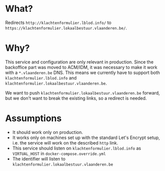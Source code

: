# What?
Redirects `http://klachtenformulier.lblod.info/` to `https://klachtenformulier.lokaalbestuur.vlaanderen.be/`.

# Why?
This service and configuration are only relevant in production. Since the backoffice part was moved to ACM/IDM, it was necessary to make it work with a `*.vlaanderen.be` DNS. This means we currently have to support both `klachtenformulier.lblod.info` and `klachtenformulier.lokaalbestuur.vlaanderen.be`.

We want to push `klachtenformulier.lokaalbestuur.vlaanderen.be` forward, but we don't want to break the existing links, so a redirect is needed.

# Assumptions
- It should work only on production.
- It works only on machines set up with the standard Let's Encrypt setup, i.e. the service will work on the described `http` link.
- This service should listen on `klachtenformulier.lblod.info` as `VIRTUAL_HOST` in `docker-compose.override.yml`
- The identifier will listen to `klachtenformulier.lokaalbestuur.vlaanderen.be`
